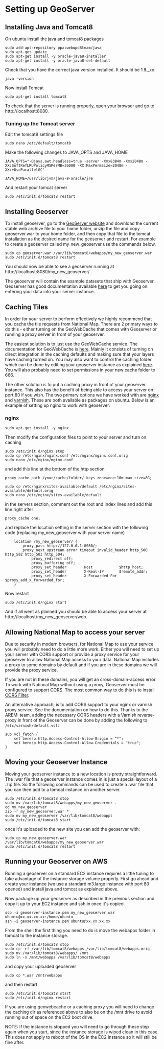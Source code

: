 # Setting up GeoServer

## Installing Java and Tomcat8

On ubuntu install the java and tomcat8 packages

```
sudo add-apt-repository ppa:webupd8team/java
sudo apt-get update
sudo apt-get install -y oracle-java8-installer
sudo apt-get install -y oracle-java8-set-default
```

Check that you have the correct java version installed. It should be 1.8.\_xx.

```
java -version
```

Now install Tomcat

```
sudo apt-get install tomcat8
```

To check that the server is running properly, open your browser and go to http://localhost:8080.

### Tuning up the Tomcat server

Edit the tomcat8 settings file

```
sudo nano /etc/default/tomcat8
```

Make the following changes to JAVA_OPTS and JAVA_HOME

```
JAVA_OPTS="-Djava.awt.headless=true -server -Xmx8384m -Xms2048m -XX:SoftRefLRUPolicyMSPerMB=36000 -XX:MaxPermSize=2048m -XX:+UseParallelGC"

JAVA_HOME=/usr/lib/jvm/java-8-oracle/jre
```

And restart your tomcat server

```
sudo /etc/init.d/tomcat8 restart
```

## Installing Geoserver

To install geoserver, go to the [GeoServer website](http://geoserver.org/) and download the current stable web archive file to your home folder, unzip the file and copy geoserver.war to your home folder, and then copy that file to the tomcat installation as the desired name for the geoserver and restart. For example to create a geoserver called my_new_geoserver use the commands below.

```
sudo cp geoserver.war /var/lib/tomcat8/webapps/my_new_geoserver.war
sudo /etc/init.d/tomcat8 restart
```

You should now be able to see a geoserver running at http://localhost:8080/my_new_geoserver/ .

The geoserver will contain the example datasets that ship with Geoserver. Geoserver has good documentation available [here](http://docs.geoserver.org/stable/en/user/) to get you going on entering your data into your server instance.

## Caching Tiles

In order for your server to perform effectively we highly recommend that you cache the tile requests from National Map. There are 2 primary ways to do this - either turning on the GeoWebCache that comes with Geoserver or running a proxy server in front of your geoserver.

The easiest solution is to just use the GeoWebCache service. The documentation for GeoWebCache is [here](http://docs.geoserver.org/stable/en/user/geowebcache/). Mainly it consists of turning on direct integration in the caching defaults and making sure that your layers have caching turned on. You may also want to control the caching folder which can be done by editing your geoserver instance as explained [here](http://docs.geoserver.org/2.1.4/user/geowebcache/config.html). You will also probably need to set permissions in your new cache folder to 666.

The other solution is to put a caching proxy in front of your geoserver instance. This also has the benefit of being able to access your server on port 80 if you wish. The two primary options we have worked with are [nginx](http://nginx.org/en/) and [varnish](https://www.varnish-cache.org/). These are both available as packages on ubuntu. Below is an example of setting up nginx to work with geoserver.

### nginx

```
sudo apt-get install -y nginx
```

Then modify the configuration files to point to your server and turn on caching

```
sudo /etc/init.d/nginx stop
sudo cp /etc/nginx/nginx.conf /etc/nginx/nginx.conf.orig
sudo nano /etc/nginx/nginx.conf
```

and add this line at the bottom of the http section

```
proxy_cache_path /your/cache/folder/ keys_zone=one:10m max_size=8G;
```

```
sudo cp /etc/nginx/sites-available/default /etc/nginx/sites-available/default.orig
sudo nano /etc/nginx/sites-available/default
```

in the servers section, comment out the root and index lines and add this line right after

```
proxy_cache one;
```

and replace the location setting in the server section with the following code (replacing my_new_geoserver with your server name)

```
	location /my_new_geoserver/ {
 		proxy_pass http://127.0.0.1:8080/;
		proxy_next_upstream error timeout invalid_header http_500 http_502 http_503 http_504;
       		proxy_redirect off;
        	proxy_buffering off;
        	proxy_set_header        Host            $http_host;
        	proxy_set_header        X-Real-IP       $remote_addr;
        	proxy_set_header        X-Forwarded-For $proxy_add_x_forwarded_for;
	}
```

Now restart

```
sudo /etc/init.d/nginx start
```

And if all went as planned you should be able to access your server at http://localhost/my_new_geoserver/web.

## Allowing National Map to access your server

Due to security in modern browsers, for National Map to use your service you will probably need to do a little more work. Either you will need to set up your server with CORS support or provide a proxy service for your geoserver to allow National Map access to your data. National Map includes a proxy to some domains by default and if you are in these domains we will provide the proxy service.

If you are not in these domains, you will get an cross-domain-access error. To work with National Map without using a proxy, Geoserver must be configured to support [CORS](http://enable-cors.org/). The most common way to do this is to install [CORS Filter](http://software.dzhuvinov.com/cors-filter-installation.html).

An alternative approach, is to add CORS support to your nginx or varnish proxy service. See the documentation on how to do this. Thanks to the AREMI team, adding the necessary CORS headers with a Varnish reverse-proxy in front of the Geoserver can be done by adding the following to `/etc/varnish/default.vcl`:

```
sub vcl_fetch {
    set beresp.http.Access-Control-Allow-Origin = "*";
    set beresp.http.Access-Control-Allow-Credentials = "true";
}
```

## Moving your Geoserver Instance

Moving your geoserver instance to a new location is pretty straightforward. The .war file that a geoserver instance comes in is just a special layout of a .zip file. So the following commands can be used to create a .war file that you can then add to a tomcat instance on another server.

```
sudo /etc/init.d/tomcat8 stop
sudo mv /var/lib/tomcat8/webapps/my_new_geoserver .
cd my_new_geoserver
zip -r my_new_geoserver.war *
sudo mv my_new_geoserver /var/lib/tomcat8/webapps
sudo /etc/init.d/tomcat8 start
```

once it's uploaded to the new site you can add the geoserver with:

```
sudo cp my_new_geoserver.war /var/lib/tomcat8/webapps/my_new_geoserver.war
sudo /etc/init.d/tomcat8 restart
```

## Running your Geoserver on AWS

Running a geoserver on a standard EC2 instance requires a little tuning to take advantage of the instance storage volume properly. First go ahead and create your instance (we use a standard m3.large instance with port 80 opened) and install java and tomcat as explained above.

Now package up your geoserver as described in the previous section and copy it up to your EC2 instance and ssh in once it's copied.

```
scp -i geoserver-instance.pem my_new_geoserver.war ubuntu@xx.xx.xx.xx:/home/ubuntu
ssh -i geoserver-instance.pem ubuntu@xx.xx.xx.xx
```

From the shell the first thing you need to do is move the webapps folder in tomcat to the instance storage.

```
sudo /etc/init.d/tomcat8 stop
sudo cp -rf /var/lib/tomcat8/webapps /var/lib/tomcat8/webapps.orig
sudo mv /var/lib/tomcat8/webapps/ /mnt
sudo ln -s /mnt/webapps /var/lib/tomcat8/webapps
```

and copy your uploaded geoserver

```
sudo cp *.war /mnt/webapps
```

and then restart

```
sudo /etc/init.d/tomcat8 start
sudo /etc/init.d/nginx restart
```

If you are using geowebcache or a caching proxy you will need to change the caching dir as referenced above to also be on the /mnt drive to avoid running out of space on the EC2 boot drive.

NOTE: If the instance is stopped you will need to go through these step again when you start, since the instance storage is wiped clean in this case. This does not apply to reboot of the OS in the EC2 instance so it will still be fine after.
